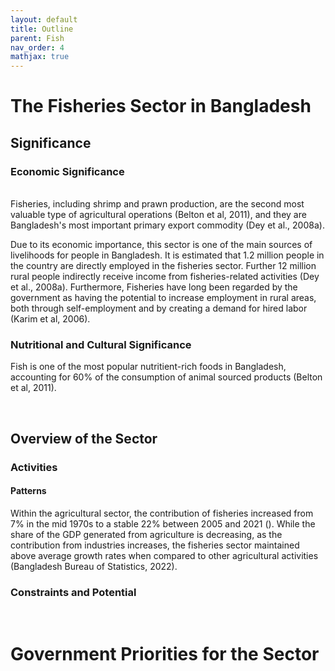 ```yaml
---
layout: default
title: Outline
parent: Fish
nav_order: 4
mathjax: true
---
```


# The Fisheries Sector in Bangladesh
## Significance
### Economic Significance

<br>
Fisheries, including shrimp and prawn production, are the second most valuable type of agricultural operations (Belton et al, 2011), and they are Bangladesh's most important primary export commodity (Dey et al., 2008a). <br>


Due to its economic importance, this sector is one of the main sources of livelihoods for people in Bangladesh. It is estimated that 1.2 million people in the country are directly employed in the fisheries sector. Further 12 million rural people indirectly receive income from fisheries-related activities (Dey et al., 2008a). Furthermore, Fisheries have long been regarded by the government as having the potential to increase employment in rural areas, both through self-employment and by creating a demand for hired labor (Karim et al, 2006).
<br> 

### Nutritional and Cultural Significance

Fish is one of the most popular nutritient-rich foods in Bangladesh, accounting for 60% of the consumption of animal sourced products (Belton et al, 2011).



<br> 

## Overview of the Sector

### Activities


#### Patterns 
Within the agricultural sector, the contribution of fisheries increased from 7% in the mid 1970s to a stable 22% between 2005 and 2021 ().
While the share of the GDP generated from agriculture is decreasing, as the contribution from industries increases, the fisheries sector maintained above average growth rates when compared to other agricultural activities (Bangladesh Bureau of Statistics, 2022). 
### Constraints and Potential 


<br> 

# Government Priorities for the Sector

